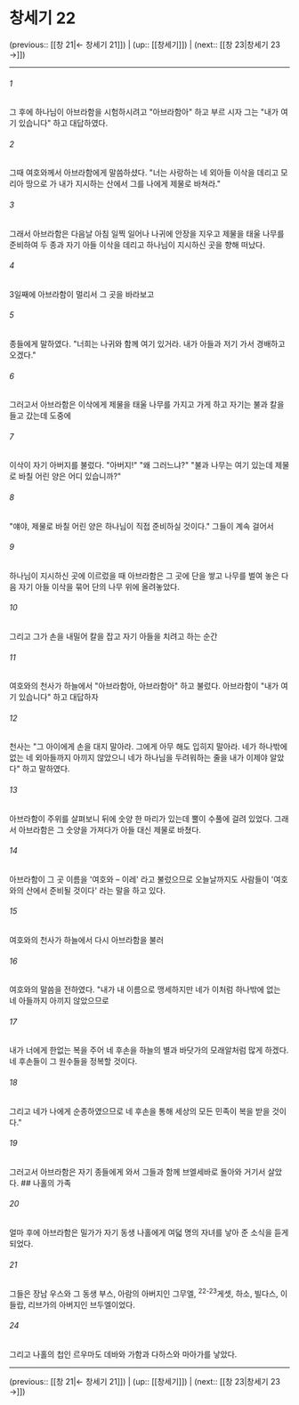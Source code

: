 # 창세기 22

(previous:: [[창 21|← 창세기 21]]) | (up:: [[창세기]]) | (next:: [[창 23|창세기 23 →]])

***




###### 1 

그 후에 하나님이 아브라함을 시험하시려고 "아브라함아" 하고 부르 시자 그는 "내가 여기 있습니다" 하고 대답하였다. 



###### 2 

그때 여호와께서 아브라함에게 말씀하셨다. "너는 사랑하는 네 외아들 이삭을 데리고 모리아 땅으로 가 내가 지시하는 산에서 그를 나에게 제물로 바쳐라." 



###### 3 

그래서 아브라함은 다음날 아침 일찍 일어나 나귀에 안장을 지우고 제물을 태울 나무를 준비하여 두 종과 자기 아들 이삭을 데리고 하나님이 지시하신 곳을 향해 떠났다. 



###### 4 

3일째에 아브라함이 멀리서 그 곳을 바라보고 



###### 5 

종들에게 말하였다. "너희는 나귀와 함께 여기 있거라. 내가 아들과 저기 가서 경배하고 오겠다." 



###### 6 

그러고서 아브라함은 이삭에게 제물을 태울 나무를 가지고 가게 하고 자기는 불과 칼을 들고 갔는데 도중에 



###### 7 

이삭이 자기 아버지를 불렀다. "아버지!" "왜 그러느냐?" "불과 나무는 여기 있는데 제물로 바칠 어린 양은 어디 있습니까?" 



###### 8 

"얘야, 제물로 바칠 어린 양은 하나님이 직접 준비하실 것이다." 그들이 계속 걸어서 



###### 9 

하나님이 지시하신 곳에 이르렀을 때 아브라함은 그 곳에 단을 쌓고 나무를 벌여 놓은 다음 자기 아들 이삭을 묶어 단의 나무 위에 올려놓았다. 



###### 10 

그리고 그가 손을 내밀어 칼을 잡고 자기 아들을 치려고 하는 순간 



###### 11 

여호와의 천사가 하늘에서 "아브라함아, 아브라함아" 하고 불렀다. 아브라함이 "내가 여기 있습니다" 하고 대답하자 



###### 12 

천사는 "그 아이에게 손을 대지 말아라. 그에게 아무 해도 입히지 말아라. 네가 하나밖에 없는 네 외아들까지 아끼지 않았으니 네가 하나님을 두려워하는 줄을 내가 이제야 알았다" 하고 말하였다. 



###### 13 

아브라함이 주위를 살펴보니 뒤에 숫양 한 마리가 있는데 뿔이 수풀에 걸려 있었다. 그래서 아브라함은 그 숫양을 가져다가 아들 대신 제물로 바쳤다. 



###### 14 

아브라함이 그 곳 이름을 '여호와 – 이레' 라고 불렀으므로 오늘날까지도 사람들이 '여호와의 산에서 준비될 것이다' 라는 말을 하고 있다. 



###### 15 

여호와의 천사가 하늘에서 다시 아브라함을 불러 



###### 16 

여호와의 말씀을 전하였다. "내가 내 이름으로 맹세하지만 네가 이처럼 하나밖에 없는 네 아들까지 아끼지 않았으므로 



###### 17 

내가 너에게 한없는 복을 주어 네 후손을 하늘의 별과 바닷가의 모래알처럼 많게 하겠다. 네 후손들이 그 원수들을 정복할 것이다. 



###### 18 

그리고 네가 나에게 순종하였으므로 네 후손을 통해 세상의 모든 민족이 복을 받을 것이다." 



###### 19 

그러고서 아브라함은 자기 종들에게 와서 그들과 함께 브엘세바로 돌아와 거기서 살았다. ## 나홀의 가족 



###### 20 

얼마 후에 아브라함은 밀가가 자기 동생 나홀에게 여덟 명의 자녀를 낳아 준 소식을 듣게 되었다. 



###### 21 

그들은 장남 우스와 그 동생 부스, 아람의 아버지인 그무엘, <sup class="versenum">22-23</sup>게셋, 하소, 빌다스, 이들랍, 리브가의 아버지인 브두엘이었다. 



###### 24 

그리고 나홀의 첩인 르우마도 데바와 가함과 다하스와 마아가를 낳았다.

***

(previous:: [[창 21|← 창세기 21]]) | (up:: [[창세기]]) | (next:: [[창 23|창세기 23 →]])
